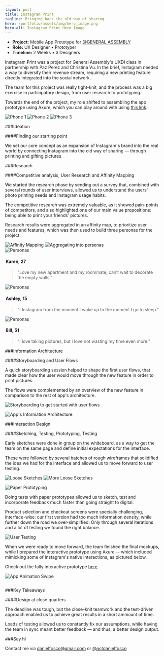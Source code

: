 ```yaml
---
layout: post
title: Instagram Print
tagline: Bringing back the old way of sharing
hero: /portfolio/assets/img/hero_image.png
hero-alt: Instagram Print Hero Image
---
```


 - **Project:** Mobile App Prototype for [@GENERAL ASSEMBLY](https://twitter.com/ga)
 - **Role:** UX Designer • Prototyper
 - **Timeline:** 2 Weeks • 3 Designers
 

Instagram Print was a project for General Assembly's UXDI class in partnership with Paz Perez and Christina Vu. In the brief, Instagram needed a way to diversify their revenue stream, requiring a new printing feature directly integrated into the social network.

The team for this project was really tight-knit, and the process was a big exercise in participatory design, from user research to prototyping. 

Towards the end of the project, my role shifted to assembling the app prototype using Axure, which you can play around with using  <a href="http://y9d00x.axshare.com/#c=2" target="_blank">this link</a>.

<section class="image-grid" style="margin-bottom:1em">
    <img src="/portfolio/assets/img/intro_phone_1.png" alt="Phone 1" class="img-3col shift-1-5col">
    <img src="/portfolio/assets/img/intro_phone_2.png" alt="Phone 2" class="img-3col">
    <img src="/portfolio/assets/img/intro_phone_3.png" alt="Phone 3" class="img-3col">
</section>

###Ideation

####Finding our starting point

We set our core concept as an expansion of Instagram's brand into the real world by connecting Instagram into the old way of sharing — through printing and gifting pictures.

###Research

####Competitive analysis, User Research and Affinity Mapping

We started the research phase by sending out a survey that, combined with several rounds of user interviews, allowed us to understand the users' photo printing needs and Instagram usage habits.

The competitive research was extremely valuable, as it showed pain-points of competitors, and also highlighted one of our main value propositions: being able to print your friends' pictures.

Research results were aggregated in an affinity map, to prioritize user needs and features, which was then used to build three personas for the project.

<section class="image-grid">
    <img src="/portfolio/assets/img/research_1.png" alt="Affinity Mapping" class="img-6col">
    <img src="/portfolio/assets/img/research_2.png" alt="Aggregating into personas" class="img-6col">
</section>

<section class="persona-panel">
    <section class="persona">
    <img src="/portfolio/assets/img/karen_round.png" alt="Personas" class="avatar-2col">
    <legend><h4>Karen, 27</h4></legend>
    <blockquote>"Love my new apartment and my roommate, can’t wait to decorate the empty walls."
    </blockquote>
    </section>

<section class="persona">
    <img src="/portfolio/assets/img/ashley_round.png" alt="Personas" class="avatar-2col">
    <legend><h4>Ashley, 15</h4></legend>
    <blockquote>"I Instagram from the moment I wake up to the moment I go to sleep."
    </blockquote>
</section>

<section class="persona">
    <img src="/portfolio/assets/img/bill_round.png" alt="Personas" class="avatar-2col">
    <legend><h4>Bill, 51</h4></legend>
    <blockquote>"I love taking pictures, but I love not wasting my time even more."
    </blockquote>
    </section>
</section>

###Information Architecture

####Storyboarding and User Flows

A quick storyboarding session helped to shape the first user flows, that made clear how the user would move through the new feature in order to print pictures. 

The flows were complemented by an overview of the new feature in comparison to the rest of app's architecture.

![Storyboarding to get started with user flows](/portfolio/assets/img/information_architecture_1.png)

![App's Information Architecture](/portfolio/assets/img/information_architecture_2.png)

###Interaction Design

####Sketching, Testing, Prototyping, Testing

Early sketches were done in group on the whiteboard, as a way to get the team on the same page and define initial expectations for the interface.

These were followed by several batches of rough wireframes that solidified the idea we had for the interface and allowed us to move forward to user testing.

<section class="image-grid">
    <img src="/portfolio/assets/img/sketch_1.png" alt="Loose Sketches" class="img-6col">
    <img src="/portfolio/assets/img/sketch_2.png" alt="More Loose Sketches" class="img-6col">
</section>
<img src="/portfolio/assets/img/interaction_design_3.png" alt="Paper Prototyping" style="margin-top:1em;">

Doing tests with paper prototypes allowed us to sketch, test and incorporate feedback much faster than going straight to digital.

Product selection and checkout screens were specially challenging, interface-wise: our first version had too much information density, while further down the road we over-simplified. Only through several iterations and a lot of testing we found the right balance.

![User Testing](/portfolio/assets/img/interaction_design_4.png)

When we were ready to move forward, the team finished the final mockups, while I prepared the interactive prototype using Axure -- which included mimicking some of Instagram's native interactions, as pictured below.

Check out the fully interactive prototype <a href="http://y9d00x.axshare.com/#c=2" target="_blank">here</a>.

<section class="image-grid">
    <img src="/portfolio/assets/img/interaction_design_2.gif" alt="App Animation Swipe" class="img-6col shift-3col" style="margin-bottom: 1em">
</section>

###Key Takeaways

####Design at close quarters

The deadline was tough, but the close-knit teamwork and the test-driven approach enabled us to achieve great results in a short ammount of time. 

Loads of testing allowed us to constantly fix our assumptions, while having the team in sync meant better feedback — and thus, a better design output.

###Say hi

Contact me via <a href="mailto:danielfosco@gmail.com" target="_blank">danielfosco@gmail.com</a> or <a href="https://www.twitter.com/notdanielfosco" target="_blank">@notdanielfosco</a>